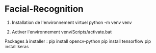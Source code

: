 # Facial-Recognition

1.  Installation de l'environnement virtuel 
    python -m venv venv

2.  Activer l'environnement 
    venv/Scripts/activate.bat

Packages à installer : 
pip install opencv-python
pip install tensorflow
pip install keras